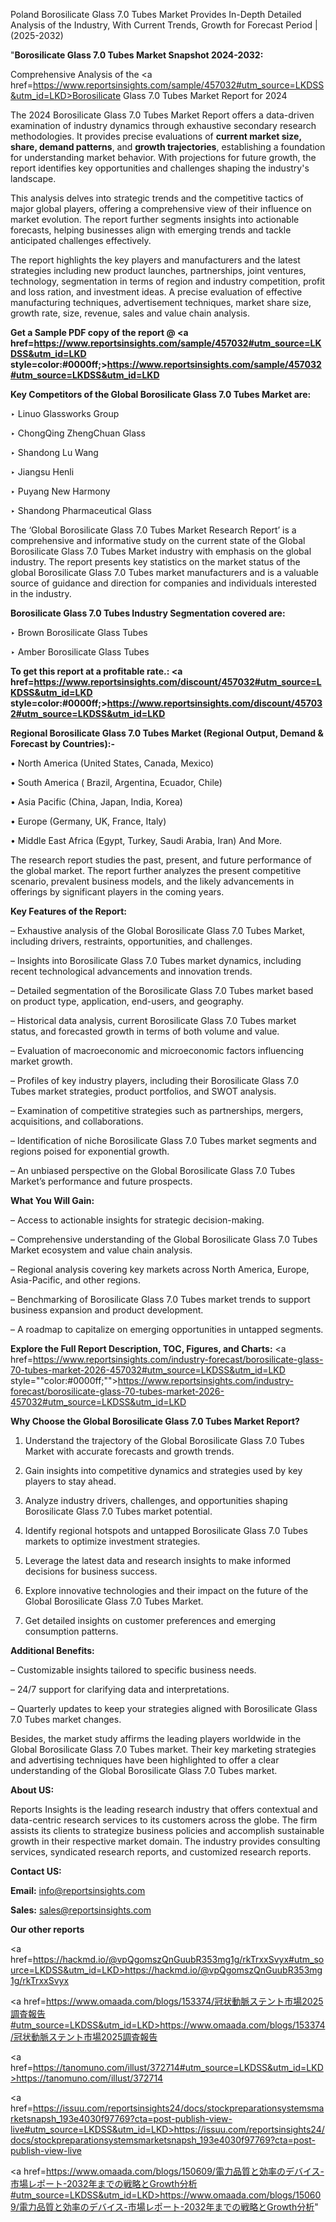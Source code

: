 Poland Borosilicate Glass 7.0 Tubes Market Provides In-Depth Detailed Analysis of the Industry, With Current Trends, Growth for Forecast Period | (2025-2032)

"<strong>Borosilicate Glass 7.0 Tubes Market Snapshot 2024-2032:</strong>

Comprehensive Analysis of the <a href=https://www.reportsinsights.com/sample/457032#utm_source=LKDSS&utm_id=LKD>Borosilicate Glass 7.0 Tubes Market</a> Report for 2024

The 2024 Borosilicate Glass 7.0 Tubes Market Report offers a data-driven examination of industry dynamics through exhaustive secondary research methodologies. It provides precise evaluations of <strong>current market size, share, demand patterns</strong>, and <strong>growth trajectories</strong>, establishing a foundation for understanding market behavior. With projections for future growth, the report identifies key opportunities and challenges shaping the industry's landscape.

This analysis delves into strategic trends and the competitive tactics of major global players, offering a comprehensive view of their influence on market evolution. The report further segments insights into actionable forecasts, helping businesses align with emerging trends and tackle anticipated challenges effectively.

The report highlights the key players and manufacturers and the latest strategies including new product launches, partnerships, joint ventures, technology, segmentation in terms of region and industry competition, profit and loss ration, and investment ideas. A precise evaluation of effective manufacturing techniques, advertisement techniques, market share size, growth rate, size, revenue, sales and value chain analysis.

<strong>Get a Sample PDF copy of the report @ <a href=https://www.reportsinsights.com/sample/457032#utm_source=LKDSS&utm_id=LKD style=color:#0000ff;>https://www.reportsinsights.com/sample/457032#utm_source=LKDSS&utm_id=LKD</a></strong>

<strong>Key Competitors of the Global Borosilicate Glass 7.0 Tubes Market are:</strong>

‣ Linuo Glassworks Group

‣ ChongQing ZhengChuan Glass

‣ Shandong Lu Wang

‣ Jiangsu Henli

‣ Puyang New Harmony

‣ Shandong Pharmaceutical Glass

The ‘Global Borosilicate Glass 7.0 Tubes Market Research Report’ is a comprehensive and informative study on the current state of the Global Borosilicate Glass 7.0 Tubes Market industry with emphasis on the global industry. The report presents key statistics on the market status of the global Borosilicate Glass 7.0 Tubes market manufacturers and is a valuable source of guidance and direction for companies and individuals interested in the industry.

<strong>Borosilicate Glass 7.0 Tubes Industry Segmentation covered are:</strong>

‣ Brown Borosilicate Glass Tubes

‣ Amber Borosilicate Glass Tubes

<strong>To get this report at a profitable rate.: <a href=https://www.reportsinsights.com/discount/457032#utm_source=LKDSS&utm_id=LKD style=color:#0000ff;>https://www.reportsinsights.com/discount/457032#utm_source=LKDSS&utm_id=LKD</a></strong>

<strong>Regional Borosilicate Glass 7.0 Tubes Market (Regional Output, Demand &amp; Forecast by Countries):-</strong>

• North America (United States, Canada, Mexico)

• South America ( Brazil, Argentina, Ecuador, Chile)

• Asia Pacific (China, Japan, India, Korea)

• Europe (Germany, UK, France, Italy)

• Middle East Africa (Egypt, Turkey, Saudi Arabia, Iran) And More.

The research report studies the past, present, and future performance of the global market. The report further analyzes the present competitive scenario, prevalent business models, and the likely advancements in offerings by significant players in the coming years.

<strong>Key Features of the Report:</strong>

– Exhaustive analysis of the Global Borosilicate Glass 7.0 Tubes Market, including drivers, restraints, opportunities, and challenges.

– Insights into Borosilicate Glass 7.0 Tubes market dynamics, including recent technological advancements and innovation trends.

– Detailed segmentation of the Borosilicate Glass 7.0 Tubes market based on product type, application, end-users, and geography.

– Historical data analysis, current Borosilicate Glass 7.0 Tubes market status, and forecasted growth in terms of both volume and value.

– Evaluation of macroeconomic and microeconomic factors influencing market growth.

– Profiles of key industry players, including their Borosilicate Glass 7.0 Tubes market strategies, product portfolios, and SWOT analysis.

– Examination of competitive strategies such as partnerships, mergers, acquisitions, and collaborations.

– Identification of niche Borosilicate Glass 7.0 Tubes market segments and regions poised for exponential growth.

– An unbiased perspective on the Global Borosilicate Glass 7.0 Tubes Market’s performance and future prospects.

<strong>What You Will Gain:</strong>

– Access to actionable insights for strategic decision-making.

– Comprehensive understanding of the Global Borosilicate Glass 7.0 Tubes Market ecosystem and value chain analysis.

– Regional analysis covering key markets across North America, Europe, Asia-Pacific, and other regions.

– Benchmarking of Borosilicate Glass 7.0 Tubes market trends to support business expansion and product development.

– A roadmap to capitalize on emerging opportunities in untapped segments.

<strong>Explore the Full Report Description, TOC, Figures, and Charts:</strong>
<a href=https://www.reportsinsights.com/industry-forecast/borosilicate-glass-70-tubes-market-2026-457032#utm_source=LKDSS&utm_id=LKD style=""color:#0000ff;"">https://www.reportsinsights.com/industry-forecast/borosilicate-glass-70-tubes-market-2026-457032#utm_source=LKDSS&utm_id=LKD</a>

<strong>Why Choose the Global Borosilicate Glass 7.0 Tubes Market Report?</strong>

1. Understand the trajectory of the Global Borosilicate Glass 7.0 Tubes Market with accurate forecasts and growth trends.

2. Gain insights into competitive dynamics and strategies used by key players to stay ahead.

3. Analyze industry drivers, challenges, and opportunities shaping Borosilicate Glass 7.0 Tubes market potential.

4. Identify regional hotspots and untapped Borosilicate Glass 7.0 Tubes markets to optimize investment strategies.

5. Leverage the latest data and research insights to make informed decisions for business success.

6. Explore innovative technologies and their impact on the future of the Global Borosilicate Glass 7.0 Tubes Market.

7. Get detailed insights on customer preferences and emerging consumption patterns.

<strong>Additional Benefits:</strong>

– Customizable insights tailored to specific business needs.

– 24/7 support for clarifying data and interpretations.

– Quarterly updates to keep your strategies aligned with Borosilicate Glass 7.0 Tubes market changes.

Besides, the market study affirms the leading players worldwide in the Global Borosilicate Glass 7.0 Tubes market. Their key marketing strategies and advertising techniques have been highlighted to offer a clear understanding of the Global Borosilicate Glass 7.0 Tubes market.

<strong><strong>About US</strong>:</strong>

Reports Insights is the leading research industry that offers contextual and data-centric research services to its customers across the globe. The firm assists its clients to strategize business policies and accomplish sustainable growth in their respective market domain. The industry provides consulting services, syndicated research reports, and customized research reports.

<strong>Contact US:</strong>

<p class=><b>Email:</b> <a href=mailto:info@reportsinsights.com>info@reportsinsights.com</a></p>
<p class=><b>Sales:</b> <a href=mailto:sales@reportsinsights.com>sales@reportsinsights.com</a></p>

<strong>Our other reports</strong>

<a href=https://hackmd.io/@vpQgomszQnGuubR353mg1g/rkTrxxSvyx#utm_source=LKDSS&utm_id=LKD>https://hackmd.io/@vpQgomszQnGuubR353mg1g/rkTrxxSvyx</a>

<a href=https://www.omaada.com/blogs/153374/冠状動脈ステント市場2025調査報告#utm_source=LKDSS&utm_id=LKD>https://www.omaada.com/blogs/153374/冠状動脈ステント市場2025調査報告</a>

<a href=https://tanomuno.com/illust/372714#utm_source=LKDSS&utm_id=LKD>https://tanomuno.com/illust/372714</a>

<a href=https://issuu.com/reportsinsights24/docs/stockpreparationsystemsmarketsnapsh_193e4030f97769?cta=post-publish-view-live#utm_source=LKDSS&utm_id=LKD>https://issuu.com/reportsinsights24/docs/stockpreparationsystemsmarketsnapsh_193e4030f97769?cta=post-publish-view-live</a>

<a href=https://www.omaada.com/blogs/150609/電力品質と効率のデバイス-市場レポート-2032年までの戦略とGrowth分析#utm_source=LKDSS&utm_id=LKD>https://www.omaada.com/blogs/150609/電力品質と効率のデバイス-市場レポート-2032年までの戦略とGrowth分析</a>"
